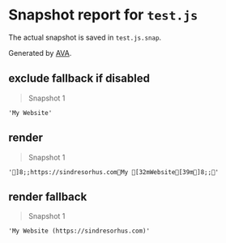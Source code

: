 # Snapshot report for `test.js`

The actual snapshot is saved in `test.js.snap`.

Generated by [AVA](https://ava.li).

## exclude fallback if disabled

> Snapshot 1

    'My Website'

## render

> Snapshot 1

    ']8;;https://sindresorhus.comMy [32mWebsite[39m]8;;'

## render fallback

> Snapshot 1

    'My Website (​https://sindresorhus.com​)'
